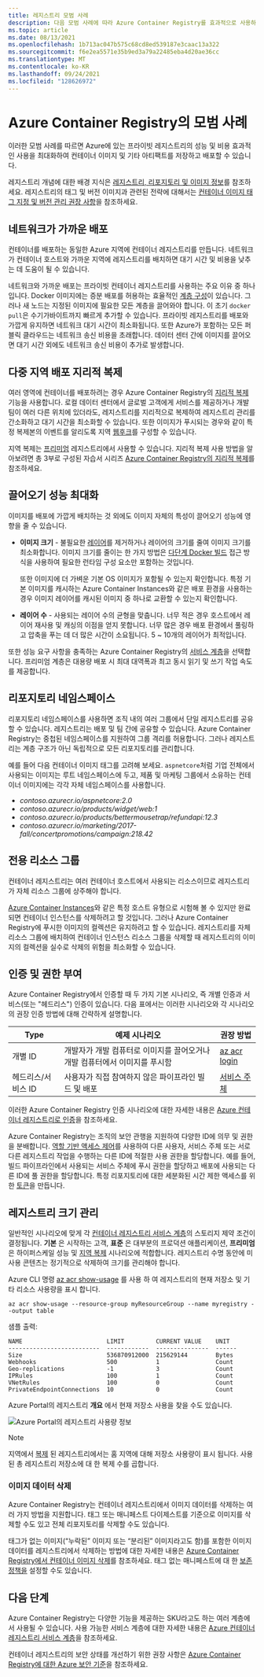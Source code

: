 ```yaml
---
title: 레지스트리 모범 사례
description: 다음 모범 사례에 따라 Azure Container Registry를 효과적으로 사용하는 방법을 알아봅니다.
ms.topic: article
ms.date: 08/13/2021
ms.openlocfilehash: 1b713ac047b575c68cd8ed539187e3caac13a322
ms.sourcegitcommit: f6e2ea5571e35b9ed3a79a22485eba4d20ae36cc
ms.translationtype: MT
ms.contentlocale: ko-KR
ms.lasthandoff: 09/24/2021
ms.locfileid: "128626972"
---
```

# <a name="best-practices-for-azure-container-registry"></a>Azure Container Registry의 모범 사례

이러한 모범 사례를 따르면 Azure에 있는 프라이빗 레지스트리의 성능 및 비용 효과적인 사용을 최대화하여 컨테이너 이미지 및 기타 아티팩트를 저장하고 배포할 수 있습니다.

레지스트리 개념에 대한 배경 지식은 [레지스트리, 리포지토리 및 이미지 정보](container-registry-concepts.md)를 참조하세요. 레지스트리의 태그 및 버전 이미지과 관련된 전략에 대해서는 [컨테이너 이미지 태그 지정 및 버전 관리 권장 사항](container-registry-image-tag-version.md)을 참조하세요. 

## <a name="network-close-deployment"></a>네트워크가 가까운 배포

컨테이너를 배포하는 동일한 Azure 지역에 컨테이너 레지스트리를 만듭니다. 네트워크가 컨테이너 호스트와 가까운 지역에 레지스트리를 배치하면 대기 시간 및 비용을 낮추는 데 도움이 될 수 있습니다.

네트워크와 가까운 배포는 프라이빗 컨테이너 레지스트리를 사용하는 주요 이유 중 하나입니다. Docker 이미지에는 증분 배포를 허용하는 효율적인 [계층 구성](https://docs.docker.com/engine/userguide/storagedriver/imagesandcontainers/)이 있습니다. 그러나 새 노드는 지정된 이미지에 필요한 모든 계층을 끌어와야 합니다. 이 초기 `docker pull`은 수기가바이트까지 빠르게 추가할 수 있습니다. 프라이빗 레지스트리를 배포와 가깝게 유지하면 네트워크 대기 시간이 최소화됩니다.
또한 Azure가 포함하는 모든 퍼블릭 클라우드는 네트워크 송신 비용을 초래합니다. 데이터 센터 간에 이미지를 끌어오면 대기 시간 외에도 네트워크 송신 비용이 추가로 발생합니다.

## <a name="geo-replicate-multi-region-deployments"></a>다중 지역 배포 지리적 복제

여러 영역에 컨테이너를 배포하려는 경우 Azure Container Registry의 [지리적 복제](container-registry-geo-replication.md) 기능을 사용합니다. 로컬 데이터 센터에서 글로벌 고객에게 서비스를 제공하거나 개발 팀이 여러 다른 위치에 있더라도, 레지스트리를 지리적으로 복제하여 레지스트리 관리를 간소화하고 대기 시간을 최소화할 수 있습니다. 또한 이미지가 푸시되는 경우와 같이 특정 복제본의 이벤트를 알리도록 지역 [웹후크](container-registry-webhook.md)를 구성할 수 있습니다.

지역 복제는 [프리미엄](container-registry-skus.md) 레지스트리에서 사용할 수 있습니다. 지리적 복제 사용 방법을 알아보려면 총 3부로 구성된 자습서 시리즈 [Azure Container Registry의 지리적 복제](container-registry-tutorial-prepare-registry.md)를 참조하세요.

## <a name="maximize-pull-performance"></a>끌어오기 성능 최대화

이미지를 배포에 가깝게 배치하는 것 외에도 이미지 자체의 특성이 끌어오기 성능에 영향을 줄 수 있습니다.

* **이미지 크기** - 불필요한 [레이어](container-registry-concepts.md#manifest)를 제거하거나 레이어의 크기를 줄여 이미지 크기를 최소화합니다. 이미지 크기를 줄이는 한 가지 방법은 [다단계 Docker 빌드](https://docs.docker.com/develop/develop-images/multistage-build/) 접근 방식을 사용하여 필요한 런타임 구성 요소만 포함하는 것입니다. 

  또한 이미지에 더 가벼운 기본 OS 이미지가 포함될 수 있는지 확인합니다. 특정 기본 이미지를 캐시하는 Azure Container Instances와 같은 배포 환경을 사용하는 경우 이미지 레이어를 캐시된 이미지 중 하나로 교환할 수 있는지 확인합니다. 
* **레이어 수** - 사용되는 레이어 수의 균형을 맞춥니다. 너무 적은 경우 호스트에서 레이어 재사용 및 캐싱의 이점을 얻지 못합니다. 너무 많은 경우 배포 환경에서 풀링하고 압축을 푸는 데 더 많은 시간이 소요됩니다. 5 ~ 10개의 레이어가 최적입니다.

또한 성능 요구 사항을 충족하는 Azure Container Registry의 [서비스 계층](container-registry-skus.md)을 선택합니다. 프리미엄 계층은 대용량 배포 시 최대 대역폭과 최고 동시 읽기 및 쓰기 작업 속도를 제공합니다.

## <a name="repository-namespaces"></a>리포지토리 네임스페이스

리포지토리 네임스페이스를 사용하면 조직 내의 여러 그룹에서 단일 레지스트리를 공유할 수 있습니다. 레지스트리는 배포 및 팀 간에 공유할 수 있습니다. Azure Container Registry는 중첩된 네임스페이스를 지원하여 그룹 격리를 허용합니다. 그러나 레지스트리는 계층 구조가 아닌 독립적으로 모든 리포지토리를 관리합니다.

예를 들어 다음 컨테이너 이미지 태그를 고려해 보세요. `aspnetcore`처럼 기업 전체에서 사용되는 이미지는 루트 네임스페이스에 두고, 제품 및 마케팅 그룹에서 소유하는 컨테이너 이미지에는 각각 자체 네임스페이스를 사용합니다.

- *contoso.azurecr.io/aspnetcore:2.0*
- *contoso.azurecr.io/products/widget/web:1*
- *contoso.azurecr.io/products/bettermousetrap/refundapi:12.3*
- *contoso.azurecr.io/marketing/2017-fall/concertpromotions/campaign:218.42*

## <a name="dedicated-resource-group"></a>전용 리소스 그룹

컨테이너 레지스트리는 여러 컨테이너 호스트에서 사용되는 리소스이므로 레지스트리가 자체 리소스 그룹에 상주해야 합니다.

[Azure Container Instances](../container-instances/container-instances-overview.md)와 같은 특정 호스트 유형으로 시험해 볼 수 있지만 완료되면 컨테이너 인스턴스를 삭제하려고 할 것입니다. 그러나 Azure Container Registry에 푸시한 이미지의 컬렉션은 유지하려고 할 수 있습니다. 레지스트리를 자체 리소스 그룹에 배치하여 컨테이너 인스턴스 리소스 그룹을 삭제할 때 레지스트리의 이미지의 컬렉션을 실수로 삭제의 위험을 최소화할 수 있습니다.

## <a name="authentication-and-authorization"></a>인증 및 권한 부여

Azure Container Registry에서 인증할 때 두 가지 기본 시나리오, 즉 개별 인증과 서비스(또는 "헤드리스") 인증이 있습니다. 다음 표에서는 이러한 시나리오와 각 시나리오의 권장 인증 방법에 대해 간략하게 설명합니다.

| Type | 예제 시나리오 | 권장 방법 |
|---|---|---|
| 개별 ID | 개발자가 개발 컴퓨터로 이미지를 끌어오거나 개발 컴퓨터에서 이미지를 푸시함 | [az acr login](/cli/azure/acr#az_acr_login) |
| 헤드리스/서비스 ID | 사용자가 직접 참여하지 않은 파이프라인 빌드 및 배포 | [서비스 주체](container-registry-authentication.md#service-principal) |

이러한 Azure Container Registry 인증 시나리오에 대한 자세한 내용은 [Azure 컨테이너 레지스트리로 인증](container-registry-authentication.md)을 참조하세요.

Azure Container Registry는 조직의 보안 관행을 지원하여 다양한 ID에 의무 및 권한을 분배합니다. [역할 기반 액세스 제어](container-registry-roles.md)를 사용하여 다른 사용자, 서비스 주체 또는 서로 다른 레지스트리 작업을 수행하는 다른 ID에 적절한 사용 권한을 할당합니다. 예를 들어, 빌드 파이프라인에서 사용되는 서비스 주체에 푸시 권한을 할당하고 배포에 사용되는 다른 ID에 풀 권한을 할당합니다. 특정 리포지토리에 대한 세분화된 시간 제한 액세스를 위한 [토큰](container-registry-repository-scoped-permissions.md)을 만듭니다.

## <a name="manage-registry-size"></a>레지스트리 크기 관리      

일반적인 시나리오에 맞게 각 [컨테이너 레지스트리 서비스 계층][container-registry-skus]의 스토리지 제약 조건이 결정됩니다. **기본** 은 시작하는 고객, **표준** 은 대부분의 프로덕션 애플리케이션, **프리미엄** 은 하이퍼스케일 성능 및 [지역 복제][container-registry-geo-replication] 시나리오에 적합합니다. 레지스트리 수명 동안에 미사용 콘텐츠는 정기적으로 삭제하여 크기를 관리해야 합니다.

Azure CLI 명령 [az acr show-usage][az-acr-show-usage] 를 사용 하 여 레지스트리의 현재 저장소 및 기타 리소스 사용량을 표시 합니다.

```azurecli
az acr show-usage --resource-group myResourceGroup --name myregistry --output table
```

샘플 출력:

```
NAME                        LIMIT         CURRENT VALUE    UNIT
--------------------------  ------------  ---------------  ------
Size                        536870912000  215629144        Bytes
Webhooks                    500           1                Count
Geo-replications            -1            3                Count
IPRules                     100           1                Count
VNetRules                   100           0                Count
PrivateEndpointConnections  10            0                Count
```

Azure Portal의 레지스트리 **개요** 에서 현재 저장소 사용을 찾을 수도 있습니다.

![Azure Portal의 레지스트리 사용량 정보][registry-overview-quotas]

> [!NOTE]
> 지역에서 [복제](container-registry-geo-replication.md) 된 레지스트리에서는 홈 지역에 대해 저장소 사용량이 표시 됩니다. 사용 된 총 레지스트리 저장소에 대 한 복제 수를 곱합니다.

### <a name="delete-image-data"></a>이미지 데이터 삭제

Azure Container Registry는 컨테이너 레지스트리에서 이미지 데이터를 삭제하는 여러 가지 방법을 지원합니다. 태그 또는 매니페스트 다이제스트를 기준으로 이미지를 삭제할 수도 있고 전체 리포지토리를 삭제할 수도 있습니다.

태그가 없는 이미지(“누락된” 이미지 또는 “분리된” 이미지라고도 함)를 포함한 이미지 데이터를 레지스트리에서 삭제하는 방법에 대한 자세한 내용은 [Azure Container Registry에서 컨테이너 이미지 삭제](container-registry-delete.md)를 참조하세요. 태그 없는 매니페스트에 대 한 [보존 정책을](container-registry-retention-policy.md) 설정할 수도 있습니다.

## <a name="next-steps"></a>다음 단계

Azure Container Registry는 다양한 기능을 제공하는 SKU라고도 하는 여러 계층에서 사용될 수 있습니다. 사용 가능한 서비스 계층에 대한 자세한 내용은 [Azure 컨테이너 레지스트리 서비스 계층](container-registry-skus.md)을 참조하세요.

컨테이너 레지스트리의 보안 상태를 개선하기 위한 권장 사항은 [Azure Container Registry에 대한 Azure 보안 기준](security-baseline.md)을 참조하세요.

<!-- IMAGES -->
[delete-repository-portal]: ./media/container-registry-best-practices/delete-repository-portal.png
[registry-overview-quotas]: ./media/container-registry-best-practices/registry-overview-quotas.png

<!-- LINKS - Internal -->
[az-acr-repository-delete]: /cli/azure/acr/repository#az_acr_repository_delete
[az-acr-show-usage]: /cli/azure/acr#az_acr_show_usage
[azure-cli]: /cli/azure
[azure-portal]: https://portal.azure.com
[container-registry-geo-replication]: container-registry-geo-replication.md
[container-registry-skus]: container-registry-skus.md